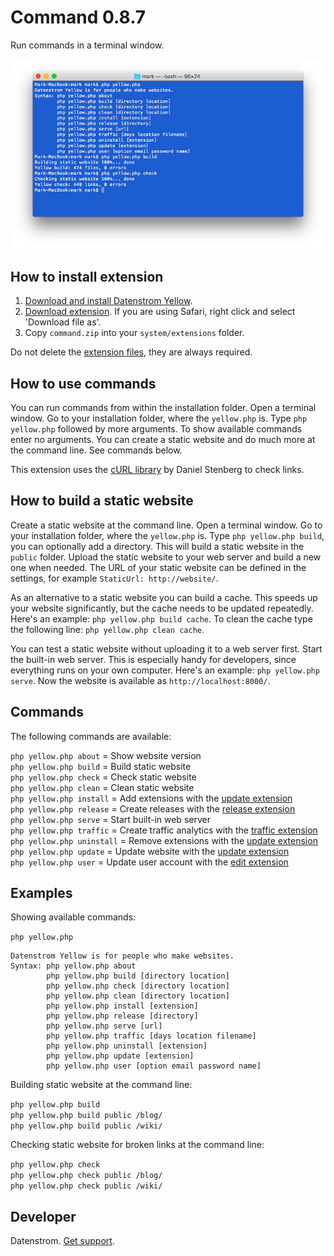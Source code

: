 Command 0.8.7
=============
Run commands in a terminal window.

<p align="center"><img src="command-screenshot.png?raw=true" alt="Screenshot"></p>

## How to install extension

1. [Download and install Datenstrom Yellow](https://github.com/datenstrom/yellow/).
2. [Download extension](https://github.com/datenstrom/yellow-extensions/raw/master/zip/command.zip). If you are using Safari, right click and select 'Download file as'.
3. Copy `command.zip` into your `system/extensions` folder.

Do not delete the [extension files](extension.ini), they are always required.

## How to use commands

You can run commands from within the installation folder. Open a terminal window. Go to your installation folder, where the `yellow.php` is. Type `php yellow.php` followed by more arguments. To show available commands enter no arguments. You can create a static website and do much more at the command line. See commands below.

This extension uses the [cURL library](https://github.com/curl/curl) by Daniel Stenberg to check links.

## How to build a static website

Create a static website at the command line. Open a terminal window. Go to your installation folder, where the `yellow.php` is. Type `php yellow.php build`, you can optionally add a directory. This will build a static website in the `public` folder. Upload the static website to your web server and build a new one when needed. The URL of your static website can be defined in the settings, for example `StaticUrl: http://website/`.

As an alternative to a static website you can build a cache. This speeds up your website significantly, but the cache needs to be updated repeatedly. Here's an example: `php yellow.php build cache`. To clean the cache type the following line: `php yellow.php clean cache`.

You can test a static website without uploading it to a web server first. Start the built-in web server. This is especially handy for developers, since everything runs on your own computer. Here's an example: `php yellow.php serve`. Now the website is available as `http://localhost:8000/`.

## Commands

The following commands are available:

`php yellow.php about` = Show website version  
`php yellow.php build` = Build static website    
`php yellow.php check` = Check static website  
`php yellow.php clean` = Clean static website  
`php yellow.php install` = Add extensions with the [update extension](https://github.com/datenstrom/yellow-extensions/tree/master/features/update)  
`php yellow.php release` = Create releases with the [release extension](https://github.com/datenstrom/yellow-extensions/tree/master/features/release)  
`php yellow.php serve` = Start built-in web server  
`php yellow.php traffic` = Create traffic analytics with the [traffic extension](https://github.com/datenstrom/yellow-extensions/tree/master/features/traffic)  
`php yellow.php uninstall` = Remove extensions with the [update extension](https://github.com/datenstrom/yellow-extensions/tree/master/features/update)  
`php yellow.php update` = Update website with the [update extension](https://github.com/datenstrom/yellow-extensions/tree/master/features/update)  
`php yellow.php user` = Update user account with the [edit extension](https://github.com/datenstrom/yellow-extensions/tree/master/features/edit)  

## Examples

Showing available commands:

`php yellow.php`

~~~~
Datenstrom Yellow is for people who make websites.
Syntax: php yellow.php about
        php yellow.php build [directory location]
        php yellow.php check [directory location]
        php yellow.php clean [directory location]
        php yellow.php install [extension]
        php yellow.php release [directory]
        php yellow.php serve [url]
        php yellow.php traffic [days location filename]
        php yellow.php uninstall [extension]
        php yellow.php update [extension]
        php yellow.php user [option email password name]
~~~~

Building static website at the command line:

`php yellow.php build`  
`php yellow.php build public /blog/`  
`php yellow.php build public /wiki/`  

Checking static website for broken links at the command line:

`php yellow.php check`  
`php yellow.php check public /blog/`  
`php yellow.php check public /wiki/`  

## Developer

Datenstrom. [Get support](https://extensions.datenstrom.se/help/).
